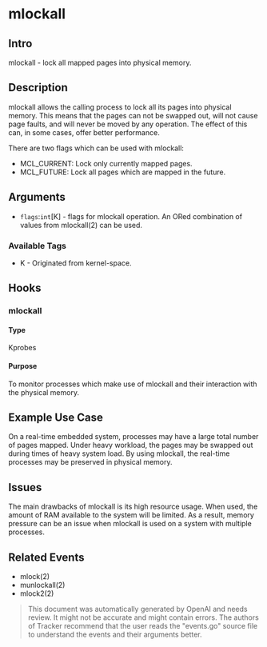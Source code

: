
# mlockall

## Intro
mlockall - lock all mapped pages into physical memory. 

## Description
mlockall allows the calling process to lock all its pages into physical memory. This means that the pages can not be swapped out, will not cause page faults, and will never be moved by any operation. The effect of this can, in some cases, offer better performance. 

There are two flags which can be used with mlockall: 

* MCL_CURRENT: Lock only currently mapped pages.
* MCL_FUTURE: Lock all pages which are mapped in the future.

## Arguments
* `flags`:`int`[K] - flags for mlockall operation. An ORed combination of values from mlockall(2) can be used.

### Available Tags
* K - Originated from kernel-space.

## Hooks
### mlockall
#### Type
Kprobes
#### Purpose
To monitor processes which make use of mlockall and their interaction with the physical memory. 

## Example Use Case
On a real-time embedded system, processes may have a large total number of pages mapped. Under heavy workload, the pages may be swapped out during times of heavy system load. By using mlockall, the real-time processes may be preserved in physical memory. 

## Issues
The main drawbacks of mlockall is its high resource usage. When used, the amount of RAM available to the system will be limited. As a result, memory pressure can be an issue when mlockall is used on a system with multiple processes.

## Related Events
* mlock(2)
* munlockall(2)
* mlock2(2)

> This document was automatically generated by OpenAI and needs review. It might
> not be accurate and might contain errors. The authors of Tracker recommend that
> the user reads the "events.go" source file to understand the events and their
> arguments better.

